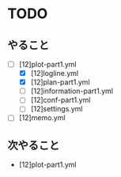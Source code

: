 # TODO
## やること
- [ ] [12]plot-part1.yml
  - [x] [12]logline.yml
  - [x] [12]plan-part1.yml
  - [ ] [12]information-part1.yml
  - [ ] [12]conf-part1.yml
  - [ ] [12]settings.yml
- [ ] [12]memo.yml

## 次やること
- [12]plot-part1.yml


